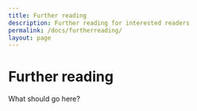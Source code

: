 ```yaml
---
title: Further reading
description: Further reading for interested readers
permalink: /docs/furtherreading/
layout: page
---
```

# Further reading    

What should go here?